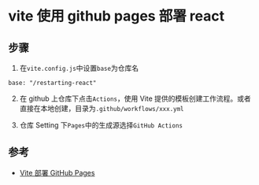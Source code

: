 # vite 使用 github pages 部署 react

## 步骤

1. 在`vite.config.js`中设置`base`为仓库名

```
base: "/restarting-react"
```

2. 在 github 上仓库下点击`Actions`，使用 Vite 提供的模板创建工作流程。或者直接在本地创建，目录为`.github/workflows/xxx.yml`

3. 仓库 Setting 下`Pages`中的生成源选择`GitHub Actions`

## 参考

- [Vite 部署 GitHub Pages](https://cn.vitejs.dev/guide/static-deploy.html#github-pages)
